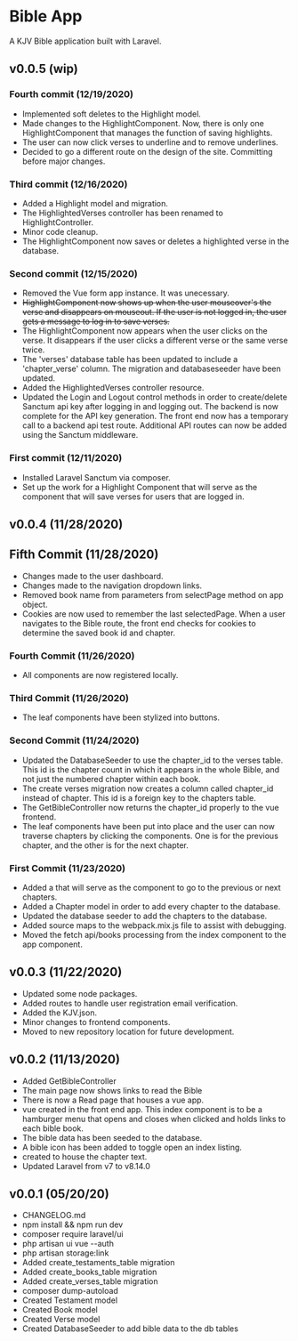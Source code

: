 # Bible App
A KJV Bible application built with Laravel.
## v0.0.5 (wip)
### Fourth commit (12/19/2020)
* Implemented soft deletes to the Highlight model.
* Made changes to the HighlightComponent. Now, there is only one HighlightComponent that manages the function
of saving highlights. 
* The user can now click verses to underline and to remove underlines. 
* Decided to go a different route on the design of the site. Committing before major changes.

### Third commit (12/16/2020)
* Added a Highlight model and migration.
* The HighlightedVerses controller has been renamed to HighlightController.
* Minor code cleanup.
* The HighlightComponent now saves or deletes a highlighted verse in the database.

### Second commit (12/15/2020)
* Removed the Vue form app instance. It was unecessary.
* <strike>HighlightComponent now shows up when the user mouseover's the verse and disappears on mouseout. If the user is not logged in,
the user gets a message to log in to save verses.</strike>
* The HighlightComponent now appears when the user clicks on the verse. It disappears if the user clicks a different verse or the same verse twice.
* The 'verses' database table has been updated to include a 'chapter_verse' column. The migration and databaseseeder have been updated.
* Added the HighlightedVerses controller resource.
* Updated the Login and Logout control methods in order to create/delete Sanctum api key after logging in and logging out.
The backend is now complete for the API key generation. The front end now has a temporary call to a backend api test route. 
Additional API routes can now be added using the Sanctum middleware.

### First commit (12/11/2020)
* Installed Laravel Sanctum via composer.
* Set up the work for a Highlight Component that will serve as the component that will save verses for users that are logged in.

## v0.0.4 (11/28/2020)
## Fifth Commit (11/28/2020)
* Changes made to the user dashboard.
* Changes made to the navigation dropdown links.
* Removed book name from parameters from selectPage method on app object.
* Cookies are now used to remember the last selectedPage. When a user navigates to the Bible route, 
the front end checks for cookies to determine the saved book id and chapter.
### Fourth Commit (11/26/2020)
* All components are now registered locally. 

### Third Commit (11/26/2020)
* The leaf components have been stylized into buttons. 

### Second Commit (11/24/2020)
* Updated the DatabaseSeeder to use the chapter_id to the verses table. This id is the 
chapter count in which it appears in the whole Bible, and not just the numbered chapter within each book.
* The create verses migration now creates a column called chapter_id instead of chapter. This id is a foreign 
key to the chapters table.
* The GetBibleController now returns the chapter_id properly to the vue frontend.
* The leaf components have been put into place and the user can now traverse chapters by clicking
the components. One is for the previous chapter, and the other is for the next chapter. 

### First Commit (11/23/2020)
* Added a <leaf-component> that will serve as the component to go to the previous
or next chapters.
* Added a Chapter model in order to add every chapter to the database.
* Updated the database seeder to add the chapters to the database.
* Added source maps to the webpack.mix.js file to assist with debugging.
* Moved the fetch api/books processing from the index component to the app component.

## v0.0.3 (11/22/2020)
* Updated some node packages.
* Added routes to handle user registration email verification.
* Added the KJV.json.
* Minor changes to frontend components. 
* Moved to new repository location for future development.

## v0.0.2 (11/13/2020)
* Added GetBibleController
* The main page now shows links to read the Bible
* There is now a Read page that houses a vue app.
* vue <index-component> created in the front end app. This index component 
is to be a hamburger menu that opens and closes when clicked and holds links to each 
bible book.
* The bible data has been seeded to the database.
* A bible icon has been added to toggle open an index listing.
* <page-component> created to house the chapter text.
* Updated Laravel from v7 to v8.14.0

## v0.0.1 (05/20/20)
* CHANGELOG.md
* npm install && npm run dev
* composer require laravel/ui
* php artisan ui vue --auth
* php artisan storage:link
* Added create_testaments_table migration
* Added create_books_table migration
* Added create_verses_table migration
* composer dump-autoload
* Created Testament model
* Created Book model
* Created Verse model
* Created DatabaseSeeder to add bible data to the db tables

